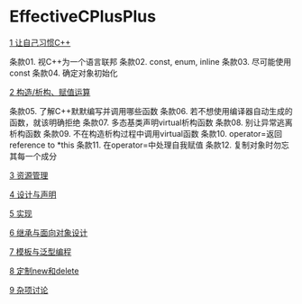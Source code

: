 # EffectiveCPlusPlus

[1 让自己习惯C++](https://github.com/Vuean/EffectiveCPlusPlus/blob/main/Part1%20Accustoming%20Yourself%20to%20C%2B%2B/README.md)

条款01. 视C++为一个语言联邦
条款02. const, enum, inline
条款03. 尽可能使用const
条款04. 确定对象初始化

[2 构造/析构、赋值运算]()

条款05. 了解C++默默编写并调用哪些函数
条款06. 若不想使用编译器自动生成的函数，就该明确拒绝
条款07. 多态基类声明virtual析构函数
条款08. 别让异常逃离析构函数
条款09. 不在构造析构过程中调用virtual函数
条款10. operator=返回reference to *this
条款11. 在operator=中处理自我赋值
条款12. 复制对象时勿忘其每一个成分

[3 资源管理]()

[4 设计与声明]()

[5 实现]()

[6 继承与面向对象设计]()

[7 模板与泛型编程]()

[8 定制new和delete]()

[9 杂项讨论]()